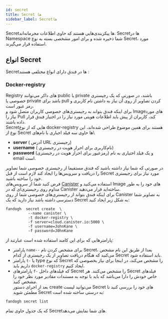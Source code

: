 ```yaml
---
id: secret
title: Secret ها
sidebar_label: Secretها
---
```



Secretها پیکربندی‌هایی هستند که حاوی اطلاعات محرمانه‌اند. Secretها در Namespace شما ذخیره شده و برای امور مشخصی بسته به نوع Secret، مورد استفاده قرار می‌گیرند.

## انواع Secret
Secret‌ها در فندق دارای انواع مختلفی هستند :

### Docker-registry
Registry های داکر می‌توانند public یا private باشند، در صورتی که یک رجیستری خصوصی یا private باشد برای pull کردن تصاویر از روی آن نیاز به داشتن نام کاربری و رمز عبور است.\
برای اینکه فندق بتواند به رجیستری‌های خصوصی کاربران متصل شود و Imageهای مورد نیاز را Pull کند، کاربران از پیش باید اطلاعات هویتی مورد نیاز را در اختیار فندق قرار داده باشند.\
Secretهایی که از نوع docker-registry هستند برای همین موضوع طراحی شده‌اند، این نوع از Secret ها حاوی سه فیلد اجباری با نام‌های\
* **server** ( آدرس URL رجیستری)
*  **username** ( نام‌کاربری برای احراز هویت در رجیستری)
*  **password** (رمزعبور برای احراز هویت در رجیستری)
 و یک فیلد اختیاری به نام email  است.

در صورتی که شما نیاز داشته باشید که فندق مستقیما از رجیستری خصوصی شما تصاویر را دریافت و سرویس‌ها را ایجاد کند لازم است از قبل Secret مورد نیاز برای رجیستری خود را ساخته باشید.\
فرض کنید شما از سرویس‌های [Canister](https://canister.io/) استفاده می‌کنید و Image های خود را به طور مداوم روی رجیستری‌ای که در Canister ساخته‌اید قرار می‌دهید.\
برای اینکه فندق بتواند از رجیستری‌های خصوصی شما از روی Canister به تصاویر شما دسترسی داشته باشد نیاز دارید که یک Secret به شکل زیر ایجاد کنید:
```
fandogh  secret create  \
          --name canister \
          -t docker-registry \
          -f server=cloud.canister.io:5000 \
          -f username=JohnKane \
          -f password=J0hnKane

```
پارامتر‌هایی که برای این کامند استفاده شده است عبارتند از:

* پارامتر `name--` برای مشخص کردن نام Secret، بعدا از طریق این نام مشخص می‌کنید که هنگام دریافت تصاویر از یک رجیستری از کدام Secret باید استفاده شود.
* پارامتر `t-` یا type که نوع Secret را مشخص می‌کند، در اینجا برای نیاز بخصوصی که داریم باید `docker-registry` ایجاد کنیم.
* پارامتر‌های `f-` که فیلد‌های داخل Secret را مشخص می‌کنند. هر Secret فیلد‌های خاص خودش را دارا می‌باشد که باید با توجه به مستندات مقادیر مورد نظر خود را مشخص کنید.\
بعد از اجرای دستور create می‌توانید لیست Secret های خود را بررسی کنید تا مطمئن شوید Secret به درستی ساخته شده است:
```
fandogh secret list
```
که یک جدول حاوی تمام Secretهای شما نمایش می‌دهد.

